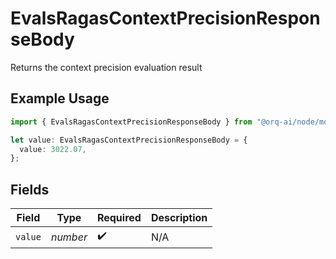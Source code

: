 # EvalsRagasContextPrecisionResponseBody

Returns the context precision evaluation result

## Example Usage

```typescript
import { EvalsRagasContextPrecisionResponseBody } from "@orq-ai/node/models/operations";

let value: EvalsRagasContextPrecisionResponseBody = {
  value: 3022.07,
};
```

## Fields

| Field              | Type               | Required           | Description        |
| ------------------ | ------------------ | ------------------ | ------------------ |
| `value`            | *number*           | :heavy_check_mark: | N/A                |